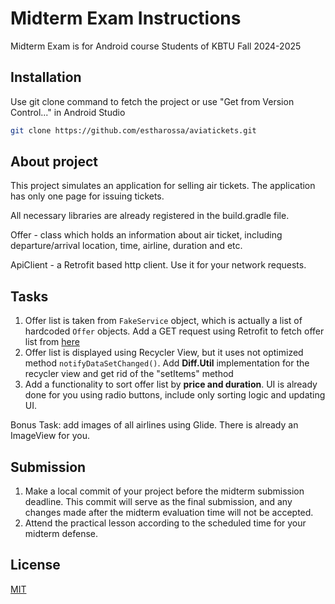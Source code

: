 # Midterm Exam Instructions

Midterm Exam is for Android course Students of KBTU Fall 2024-2025

## Installation

Use git clone command to fetch the project or use "Get from Version Control..." in Android Studio

```bash
git clone https://github.com/estharossa/aviatickets.git
```

## About project

This project simulates an application for selling air tickets. The application has only one page for issuing tickets.

All necessary libraries are already registered in the build.gradle file.

Offer - class which holds an information about air ticket, including departure/arrival location, time, airline, duration and etc.

ApiClient - a Retrofit based http client. Use it for your network requests.


## Tasks

1. Offer list is taken from `FakeService` object, which is actually a list of hardcoded `Offer` objects. Add a GET request using Retrofit to fetch offer list from [here](https://my-json-server.typicode.com/estharossa/fake-api-demo/offer_list)
2. Offer list is displayed using Recycler View, but it uses not optimized method `notifyDataSetChanged()`. Add **Diff.Util** implementation for the recycler view and get rid of the "setItems" method
3. Add a functionality to sort offer list by **price and duration**. UI is already done for you using radio buttons, include only sorting logic and updating UI.

Bonus Task: add images of all airlines using Glide. There is already an ImageView for you.

## Submission

1. Make a local commit of your project before the midterm submission deadline. This commit will serve as the final submission, and any changes made after the midterm evaluation time will not be accepted.
2. Attend the practical lesson according to the scheduled time for your midterm defense.

## License

[MIT](https://choosealicense.com/licenses/mit/)
